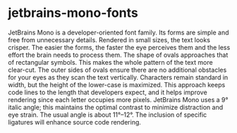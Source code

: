 # jetbrains-mono-fonts

JetBrains Mono is a developer-oriented font family. Its forms are simple and free from unnecessary details. Rendered in small sizes, the text looks crisper. The easier the forms, the faster the eye perceives them and the less effort the brain needs to process them. The shape of ovals approaches that of rectangular symbols. This makes the whole pattern of the text more clear-сut. The outer sides of ovals ensure there are no additional obstacles for your eyes as they scan the text vertically. Characters remain standard in width, but the height of the lower-case is maximized. This approach keeps code lines to the length that developers expect, and it helps improve rendering since each letter occupies more pixels. JetBrains Mono uses a 9° italic angle; this maintains the optimal contrast to minimize distraction and eye strain. The usual angle is about 11°–12°. The inclusion of specific ligatures will enhance source code rendering.